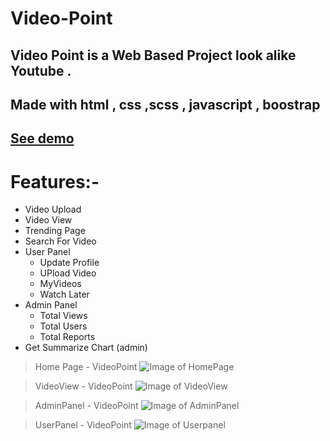 # Video-Point
## Video Point is a Web Based Project look alike  Youtube .
## Made with html , css  ,scss , javascript , boostrap 
## [See demo](https://faiezwaseem.github.io/Video-Point/)
# Features:-
 * Video Upload
 * Video View
 * Trending Page
 * Search For Video
 * User Panel 
    * Update Profile
    * UPload Video
    * MyVideos
    * Watch Later
 * Admin Panel
    * Total Views 
    * Total Users
    * Total Reports
* Get Summarize Chart (admin)  

>Home Page - VideoPoint
![Image of HomePage](https://firebasestorage.googleapis.com/v0/b/social-app-18edd.appspot.com/o/home.PNG?alt=media&token=45fcd2f0-2791-4d2f-bf19-21e6a6eaa14c)

>VideoView - VideoPoint
![Image of VideoView](https://firebasestorage.googleapis.com/v0/b/social-app-18edd.appspot.com/o/view.PNG?alt=media&token=ae3e64b9-03fb-4f70-92be-6c4de2994395)

>AdminPanel - VideoPoint
![Image of AdminPanel](https://firebasestorage.googleapis.com/v0/b/social-app-18edd.appspot.com/o/admin.PNG?alt=media&token=cd989dc6-cd77-4e6f-88bb-dd678d62bc56)

>UserPanel - VideoPoint
![Image of Userpanel](https://firebasestorage.googleapis.com/v0/b/social-app-18edd.appspot.com/o/UserPanel.PNG?alt=media&token=f45c3eb8-8257-46af-baa0-5d2f093ab9b5)

